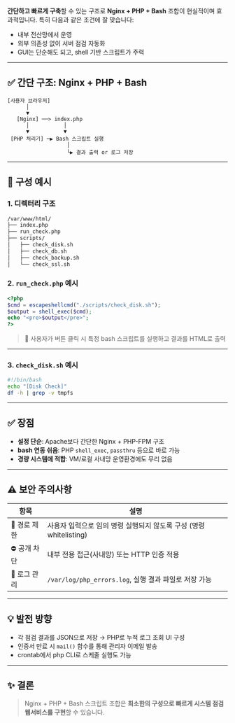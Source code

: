 **간단하고 빠르게 구축**할 수 있는 구조로 **Nginx + PHP + Bash** 조합이 현실적이며 효과적입니다. 특히 다음과 같은 조건에 잘 맞습니다:

* 내부 전산망에서 운영
* 외부 의존성 없이 서버 점검 자동화
* GUI는 단순해도 되고, shell 기반 스크립트가 주력

---

## ✅ 간단 구조: Nginx + PHP + Bash

```text
[사용자 브라우저]
      │
      ▼
   [Nginx] ──> index.php
      │           │
      ▼           ▼
 [PHP 처리기] ─▶ Bash 스크립트 실행
                   │
                   └▶ 결과 출력 or 로그 저장
```

---

## 🔧 구성 예시

### 1. 디렉터리 구조

```bash
/var/www/html/
├── index.php
├── run_check.php
├── scripts/
│   ├── check_disk.sh
│   ├── check_db.sh
│   ├── check_backup.sh
│   └── check_ssl.sh
```

### 2. `run_check.php` 예시

```php
<?php
$cmd = escapeshellcmd("./scripts/check_disk.sh");
$output = shell_exec($cmd);
echo "<pre>$output</pre>";
?>
```

> 📌 사용자가 버튼 클릭 시 특정 bash 스크립트를 실행하고 결과를 HTML로 출력

---

### 3. `check_disk.sh` 예시

```bash
#!/bin/bash
echo "[Disk Check]"
df -h | grep -v tmpfs
```

---

## ✅ 장점

* **설정 단순**: Apache보다 간단한 Nginx + PHP-FPM 구조
* **bash 연동 쉬움**: PHP `shell_exec`, `passthru` 등으로 바로 가능
* **경량 시스템에 적합**: VM/로컬 사내망 운영환경에도 무리 없음

---

## ⚠️ 보안 주의사항

| 항목       | 설명                                           |
| -------- | -------------------------------------------- |
| 🔐 경로 제한 | 사용자 입력으로 임의 명령 실행되지 않도록 구성 (명령 whitelisting) |
| ⛔ 공개 차단  | 내부 전용 접근(사내망) 또는 HTTP 인증 적용                  |
| 📄 로그 관리 | `/var/log/php_errors.log`, 실행 결과 파일로 저장 가능   |

---

## 💡 발전 방향

* 각 점검 결과를 JSON으로 저장 → PHP로 누적 로그 조회 UI 구성
* 인증서 만료 시 `mail()` 함수를 통해 관리자 이메일 발송
* crontab에서 php CLI로 스케줄 실행도 가능

---

## ✨ 결론

> Nginx + PHP + Bash 스크립트 조합은 **최소한의 구성으로 빠르게 시스템 점검 웹서비스를 구현**할 수 있습니다.
